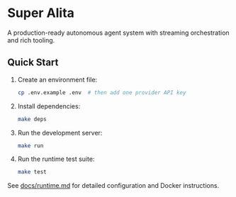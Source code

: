 # Super Alita

A production-ready autonomous agent system with streaming orchestration and rich tooling.

## Quick Start

1. Create an environment file:
   ```bash
   cp .env.example .env  # then add one provider API key
   ```
2. Install dependencies:
   ```bash
   make deps
   ```
3. Run the development server:
   ```bash
   make run
   ```
4. Run the runtime test suite:
   ```bash
   make test
   ```

See [docs/runtime.md](docs/runtime.md) for detailed configuration and Docker instructions.
